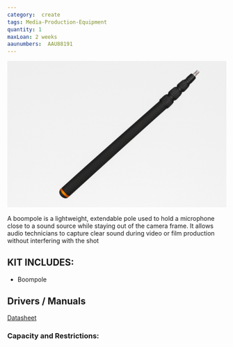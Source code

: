 ```yaml
---
category:  create
tags: Media-Production-Equipment
quantity: 1
maxLoan: 2 weeks
aaunumbers:  AAU88191
---
```

![Boompole](/assets/images/equip/boom.png)

A boompole is a lightweight, extendable pole used to hold a microphone close to a sound source while staying out of the camera frame. It allows audio technicians to capture clear sound during video or film production without interfering with the shot
## KIT INCLUDES:
-  Boompole

## Drivers / Manuals
[Datasheet](https://rode.com/en/products/boompole-pro#section-downloads)



### Capacity and Restrictions:
